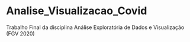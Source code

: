 # Analise_Visualizacao_Covid
Trabalho Final da disciplina Análise Exploratória de Dados e Visualização (FGV 2020)
